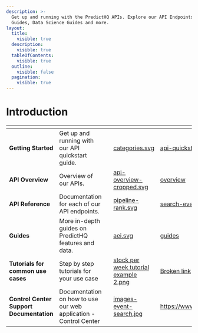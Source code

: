 ```yaml
---
description: >-
  Get up and running with the PredictHQ APIs. Explore our API Endpoints, API
  Guides, Data Science Guides and more.
layout:
  title:
    visible: true
  description:
    visible: true
  tableOfContents:
    visible: true
  outline:
    visible: false
  pagination:
    visible: true
---
```


# Introduction



<table data-card-size="large" data-view="cards" data-full-width="false"><thead><tr><th></th><th></th><th></th><th data-hidden data-card-cover data-type="files"></th><th data-hidden data-card-target data-type="content-ref"></th></tr></thead><tbody><tr><td><strong>Getting Started</strong></td><td>Get up and running with our API quickstart guide.</td><td></td><td><a href=".gitbook/assets/categories.svg">categories.svg</a></td><td><a href="getting-started/api-quickstart.md">api-quickstart.md</a></td></tr><tr><td><strong>API Overview</strong></td><td>Overview of our APIs.</td><td></td><td><a href=".gitbook/assets/api-overview-cropped.svg">api-overview-cropped.svg</a></td><td><a href="api/overview/">overview</a></td></tr><tr><td><strong>API Reference</strong></td><td>Documentation for each of our API endpoints.</td><td></td><td><a href=".gitbook/assets/pipeline-rank.svg">pipeline-rank.svg</a></td><td><a href="api/events/search-events.md">search-events.md</a></td></tr><tr><td><strong>Guides</strong></td><td>More in-depth guides on PredictHQ features and data.</td><td></td><td><a href=".gitbook/assets/aei.svg">aei.svg</a></td><td><a href="getting-started/guides/">guides</a></td></tr><tr><td><strong>Tutorials for common use cases</strong></td><td>Step by step tutorials for your use case</td><td></td><td><a href=".gitbook/assets/stock per week tutorial example 2.png">stock per week tutorial example 2.png</a></td><td><a href="broken-reference">Broken link</a></td></tr><tr><td><strong>Control Center Support Documentation</strong></td><td>Documentation on how to use our web application - Control Center</td><td></td><td><a href=".gitbook/assets/images-event-search.jpg">images-event-search.jpg</a></td><td><a href="https://www.predicthq.com/support">https://www.predicthq.com/support</a></td></tr></tbody></table>

